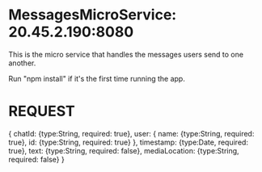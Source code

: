 # MessagesMicroService: 20.45.2.190:8080
This is the micro service that handles the messages users send to one another.

Run "npm install" if it's the first time running the app.


# REQUEST
{
    chatId: {type:String, required: true},
    user: {
        name: {type:String, required: true},
        id: {type:String, required: true}
    },
    timestamp: {type:Date, required: true},
    text: {type:String, required: false},
    mediaLocation: {type:String, required: false}
}